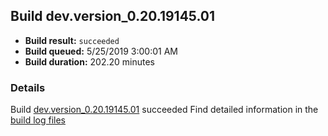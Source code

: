 ## Build dev.version_0.20.19145.01
- **Build result:** `succeeded`
- **Build queued:** 5/25/2019 3:00:01 AM
- **Build duration:** 202.20 minutes
### Details
Build [dev.version_0.20.19145.01](https://winappstudio.visualstudio.com/web/build.aspx?pcguid=a4ef43be-68ce-4195-a619-079b4d9834c2&builduri=vstfs%3a%2f%2f%2fBuild%2fBuild%2f28123) succeeded
Find detailed information in the [build log files](https://uwpctdiags.blob.core.windows.net/buildlogs/dev.version_0.20.19145.01_logs.zip)
